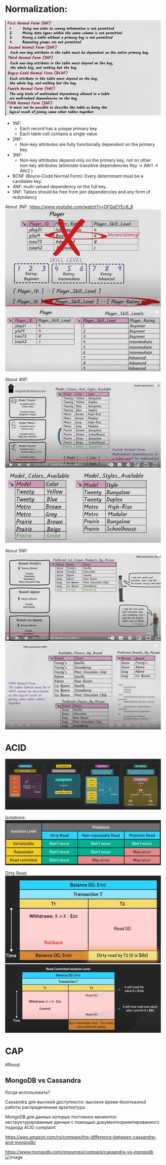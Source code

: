 # Normalization:
![img_7.png](img_7.png)
- 1NF:
  - Each record has a unique primary key 
  - Each table cell contains a single value
- 2NF:
  - Non-key attributes are fully functionally dependent on the primary key.
- 3NF:
   - Non-key attributes depend only on the primary key, not on other non-key attributes (eliminate transitive dependencies Key -> Attr1 -> Attr2 )
- BCNF (Boyce-Codd Normal Form):
	Every determinant must be a candidate key.
- 4NF:
	multi-valued dependency on the full key.
- 5NF:
	Tables should be free from join dependencies and any form of redundancy

About 3NF: https://www.youtube.com/watch?v=GFQaEYEc8_8
![img.png](img.png)
![img_1.png](img_1.png)

About 4NF:
![img_2.png](img_2.png)
![img_3.png](img_3.png)

About 5NF:
![img_4.png](img_4.png)
![img_6.png](img_6.png)
# ACID
![img_8.png](img_8.png)

Isolations:
![img_11.png](img_11.png)

Dirty Read
![img_9.png](img_9.png)
![img_10.png](img_10.png)

# CAP


#Nosql

## MongoDB vs Cassandra

Когда использовать?

Cassandra для высокой доступности:
    высокое время безотказной работы
    распределенная архитектура

MongoDB для данных которые постоянно меняются:
    неструктурированные данные с помощью документоориентированного подхода
    ACID complaint
    
https://aws.amazon.com/ru/compare/the-difference-between-cassandra-and-mongodb/

https://www.mongodb.com/resources/compare/cassandra-vs-mongodb
![image](https://github.com/user-attachments/assets/616cda72-0220-4416-a940-b62dee54a6ed)

